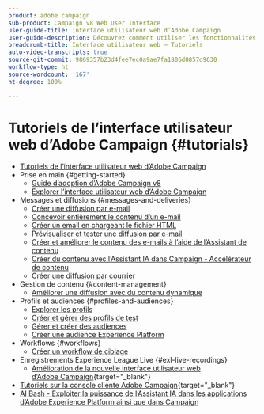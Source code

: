 ```yaml
---
product: adobe campaign
sub-product: Campaign v8 Web User Interface
user-guide-title: Interface utilisateur web d’Adobe Campaign
user-guide-description: Découvrez comment utiliser les fonctionnalités et les capacités de l’interface utilisateur web d’Adobe Campaign.
breadcrumb-title: Interface utilisateur web – Tutoriels
auto-video-transcripts: true
source-git-commit: 9869357b23d4fee7ec0a9ae7fa1806d0857d9630
workflow-type: ht
source-wordcount: '167'
ht-degree: 100%

---
```



# Tutoriels de l’interface utilisateur web d’Adobe Campaign {#tutorials}

+ [Tutoriels de l’interface utilisateur web d’Adobe Campaign](/help/ac-web-learn-main/overview.md)
+ Prise en main {#getting-started}
   + [Guide d’adoption d’Adobe Campaign v8](https://experienceleague.adobe.com/fr/docs/campaign-web/acs-to-ac/home)
   + [Explorer l’interface utilisateur web d’Adobe Campaign](/help/get-started/explore-the-web-ui.md)
+ Messages et diffusions {#messages-and-deliveries}
   + [Créer une diffusion par e-mail](/help/deliveries/create-an-email-delivery.md)
   + [Concevoir entièrement le contenu d’un e-mail](/help/design-the-delivery/create-email-content-from-scratch.md)
   + [Créer un email en chargeant le fichier HTML](/help/design-the-delivery/create-an-email-by-uploading-html.md)
   + [Prévisualiser et tester une diffusion par e-mail](/help/deliveries/preview-and-proof-an-email-delivery.md)
   + [Créer et améliorer le contenu des e-mails à l’aide de l’Assistant de contenu](/help/design-the-delivery/create-and-improve-email-content-with-the-content-assistant.md)
   + [Créer du contenu avec l’Assistant IA dans Campaign - Accélérateur de contenu](/help/design-the-delivery/create-content-with-the-ai-assistant-content-accelerator.md)
   + [Créer une diffusion par courrier](/help/design-the-delivery/create-a-direct-mail-delivery.md)
+ Gestion de contenu {#content-management}
   + [Améliorer une diffusion avec du contenu dynamique](/help/design-the-delivery/enhance-a-delivery-with-dynamic-content.md)
+ Profils et audiences {#profiles-and-audiences}
   + [Explorer les profils](/help/profiles-and-audiences/explore-profiles.md)
   + [Créer et gérer des profils de test](/help/profiles-and-audiences/create-and-manage-test-profiles.md)
   + [Gérer et créer des audiences](/help/profiles-and-audiences/manage-and-build-audiences.md)
   + [Créer une audience Experience Platform](/help/profiles-and-audiences/create-an-audience-with-experience-platform.md)
+ Workflows {#workflows}
   + [Créer un workflow de ciblage](/help/workflows/create-a-targeting-workflow.md)
+ Enregistrements Experience League Live {#exl-live-recordings}
   + [Amélioration de la nouvelle interface utilisateur web d’Adobe Campaign](https://experienceleague.adobe.com/docs/events/experience-league-live-recordings/episodes/exl-live-episode-02-29-24.html?lang=fr){target="_blank"}
+ [Tutoriels sur la console cliente Adobe Campaign](https://experienceleague.adobe.com/docs/campaign-learn/tutorials/overview.html?lang=fr){target="_blank"}
+ [AI Bash - Exploiter la puissance de l’Assistant IA dans les applications d’Adobe Experience Platform ainsi que dans Campaign](https://experienceleague.adobe.com/fr/docs/events/experience-league-live-recordings/episodes/exl-live-episode-09-26-24)
